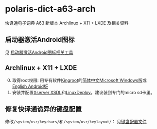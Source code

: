 # polaris-dict-a63-arch
快译通电子词典 A63 新版本 Archlinux + X11 + LXDE 及相关资料

## 启动器激活Android图标

见 [启动器激活Android图标相关工具](启动器激活Android图标相关工具)

## Archlinux + X11 + LXDE

0. 取得root权限: 用专有软件[Kingroot](https://kingroot.net)的[简体中文Microsoft Windows版](http://king.myapp.com/myapp/kdown/img/KingRootSetup_v3.4.0.1142_105002.exe)或[English Android版](http://king.myapp.com/myapp/kdown/img/NewKingrootV5.3.7_C197_B451_en_release_2018_06_19_20180620180829_105203.apk)
0. 安装并配置[Xserver XSDL](https://sourceforge.net/projects/libsdl-android/files/apk/XServer-XSDL/XServer-XSDL-1.11.40.apk/download)和[LinuxDeploy](https://github.com/meefik/linuxdeploy/releases/download/2.3.1/linuxdeploy-2.3.1-247.apk)。建议装到专门的micro sd卡里。

## 修复快译通诡异的键盘配置

修改`/system/usr/keychars/`和`/system/usr/keylayout/`：
见[键盘配置文件](键盘配置文件)
